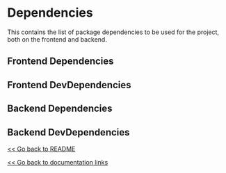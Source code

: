 # Dependencies

This contains the list of package dependencies to be used for the project, both on the frontend and backend.

## Frontend Dependencies

## Frontend DevDependencies

## Backend Dependencies

## Backend DevDependencies

[<< Go back to README](https://github.com/Rammina/toy-gallery#toy-gallery)

[<< Go back to documentation links]()
